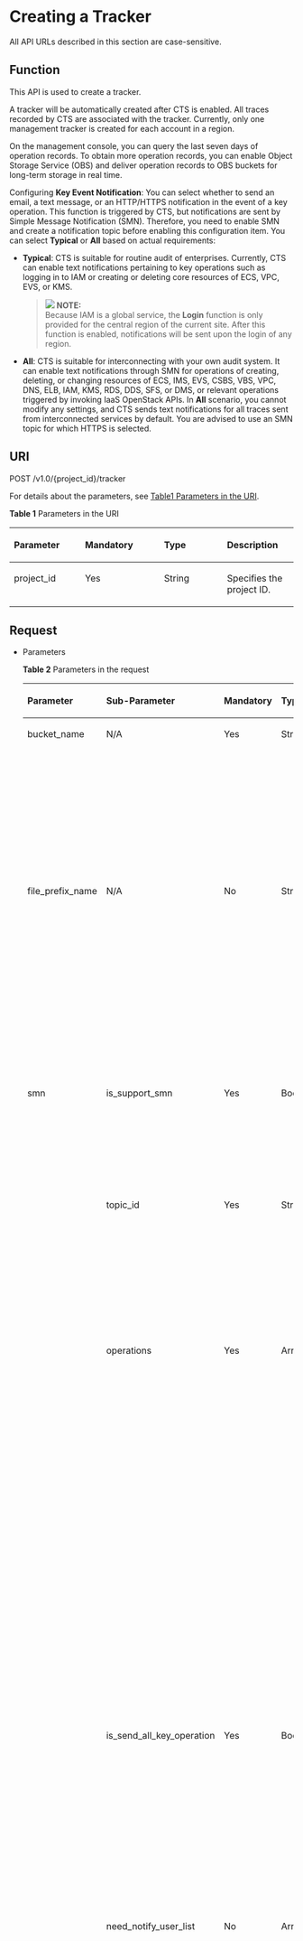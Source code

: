 # Creating a Tracker<a name="en-us_topic_0168602251"></a>

All API URLs described in this section are case-sensitive.

## Function<a name="section14842765"></a>

This API is used to create a tracker.

A tracker will be automatically created after CTS is enabled. All traces recorded by CTS are associated with the tracker. Currently, only one management tracker is created for each account in a region.

On the management console, you can query the last seven days of operation records. To obtain more operation records, you can enable Object Storage Service \(OBS\) and deliver operation records to OBS buckets for long-term storage in real time.

Configuring  **Key Event Notification**: You can select whether to send an email, a text message, or an HTTP/HTTPS notification in the event of a key operation. This function is triggered by CTS, but notifications are sent by Simple Message Notification \(SMN\). Therefore, you need to enable SMN and create a notification topic before enabling this configuration item. You can select  **Typical**  or  **All**  based on actual requirements:

-   **Typical**: CTS is suitable for routine audit of enterprises. Currently, CTS can enable text notifications pertaining to key operations such as logging in to IAM or creating or deleting core resources of ECS, VPC, EVS, or KMS.

    >![](public_sys-resources/icon-note.gif) **NOTE:**   
    >Because IAM is a global service, the  **Login**  function is only provided for the central region of the current site. After this function is enabled, notifications will be sent upon the login of any region.  

-   **All**: CTS is suitable for interconnecting with your own audit system. It can enable text notifications through SMN for operations of creating, deleting, or changing resources of ECS, IMS, EVS, CSBS, VBS, VPC, DNS, ELB, IAM, KMS, RDS, DDS, SFS, or DMS, or relevant operations triggered by invoking IaaS OpenStack APIs. In  **All**  scenario, you cannot modify any settings, and CTS sends text notifications for all traces sent from interconnected services by default. You are advised to use an SMN topic for which HTTPS is selected.

## URI<a name="section66476022"></a>

POST /v1.0/\{project\_id\}/tracker

For details about the parameters, see  [Table1 Parameters in the URI](creating-a-tracker.md).

**Table  1**  Parameters in the URI

<a name="table6296289"></a>
<table><thead align="left"><tr id="row54465313"><th class="cellrowborder" valign="top" width="25%" id="mcps1.2.5.1.1"><p id="p49614245"><a name="p49614245"></a><a name="p49614245"></a><strong id="b842352706114737"><a name="b842352706114737"></a><a name="b842352706114737"></a>Parameter</strong></p>
</th>
<th class="cellrowborder" valign="top" width="27.82%" id="mcps1.2.5.1.2"><p id="p59330872"><a name="p59330872"></a><a name="p59330872"></a><strong id="b842352706114741"><a name="b842352706114741"></a><a name="b842352706114741"></a>Mandatory</strong></p>
</th>
<th class="cellrowborder" valign="top" width="22.18%" id="mcps1.2.5.1.3"><p id="p41071365"><a name="p41071365"></a><a name="p41071365"></a><strong id="b842352706114743"><a name="b842352706114743"></a><a name="b842352706114743"></a>Type</strong></p>
</th>
<th class="cellrowborder" valign="top" width="25%" id="mcps1.2.5.1.4"><p id="p38446258"><a name="p38446258"></a><a name="p38446258"></a><strong id="b842352706114745"><a name="b842352706114745"></a><a name="b842352706114745"></a>Description</strong></p>
</th>
</tr>
</thead>
<tbody><tr id="row27139175"><td class="cellrowborder" valign="top" width="25%" headers="mcps1.2.5.1.1 "><p id="p50789581"><a name="p50789581"></a><a name="p50789581"></a>project_id</p>
</td>
<td class="cellrowborder" valign="top" width="27.82%" headers="mcps1.2.5.1.2 "><p id="p20315403"><a name="p20315403"></a><a name="p20315403"></a>Yes</p>
</td>
<td class="cellrowborder" valign="top" width="22.18%" headers="mcps1.2.5.1.3 "><p id="p34934986"><a name="p34934986"></a><a name="p34934986"></a>String</p>
</td>
<td class="cellrowborder" valign="top" width="25%" headers="mcps1.2.5.1.4 "><p id="p11161650"><a name="p11161650"></a><a name="p11161650"></a>Specifies the project ID.</p>
</td>
</tr>
</tbody>
</table>

## Request<a name="section61413291"></a>

-   Parameters

    **Table  2**  Parameters in the request

    <a name="table15816986"></a>
    <table><thead align="left"><tr id="row65812741"><th class="cellrowborder" valign="top" width="16%" id="mcps1.2.6.1.1"><p id="p29231803"><a name="p29231803"></a><a name="p29231803"></a><strong id="a0eb8e97159684639b27d5812ded25b6b"><a name="a0eb8e97159684639b27d5812ded25b6b"></a><a name="a0eb8e97159684639b27d5812ded25b6b"></a>Parameter</strong></p>
    </th>
    <th class="cellrowborder" valign="top" width="22%" id="mcps1.2.6.1.2"><p id="p459281181615"><a name="p459281181615"></a><a name="p459281181615"></a><strong id="b1264755526"><a name="b1264755526"></a><a name="b1264755526"></a>Sub-Parameter</strong></p>
    </th>
    <th class="cellrowborder" valign="top" width="16%" id="mcps1.2.6.1.3"><p id="p18965813"><a name="p18965813"></a><a name="p18965813"></a><strong id="b1874127586"><a name="b1874127586"></a><a name="b1874127586"></a>Mandatory</strong></p>
    </th>
    <th class="cellrowborder" valign="top" width="9%" id="mcps1.2.6.1.4"><p id="p59835867"><a name="p59835867"></a><a name="p59835867"></a><strong id="b1726796345"><a name="b1726796345"></a><a name="b1726796345"></a>Type</strong></p>
    </th>
    <th class="cellrowborder" valign="top" width="37%" id="mcps1.2.6.1.5"><p id="p14867095"><a name="p14867095"></a><a name="p14867095"></a><strong id="b842352706114757"><a name="b842352706114757"></a><a name="b842352706114757"></a>Description</strong></p>
    </th>
    </tr>
    </thead>
    <tbody><tr id="row63384014"><td class="cellrowborder" valign="top" width="16%" headers="mcps1.2.6.1.1 "><p id="p33831530"><a name="p33831530"></a><a name="p33831530"></a>bucket_name</p>
    </td>
    <td class="cellrowborder" valign="top" width="22%" headers="mcps1.2.6.1.2 "><p id="p37201838181615"><a name="p37201838181615"></a><a name="p37201838181615"></a>N/A</p>
    </td>
    <td class="cellrowborder" valign="top" width="16%" headers="mcps1.2.6.1.3 "><p id="p55999443"><a name="p55999443"></a><a name="p55999443"></a>Yes</p>
    </td>
    <td class="cellrowborder" valign="top" width="9%" headers="mcps1.2.6.1.4 "><p id="p39661040"><a name="p39661040"></a><a name="p39661040"></a>String</p>
    </td>
    <td class="cellrowborder" valign="top" width="37%" headers="mcps1.2.6.1.5 "><p id="p1410743531413"><a name="p1410743531413"></a><a name="p1410743531413"></a>Specifies the OBS bucket name. Starts with a digit or letter and contains 3 to 63 characters, including lowercase letters, digits, hyphens (-), and periods (.)</p>
    </td>
    </tr>
    <tr id="row56087165"><td class="cellrowborder" valign="top" width="16%" headers="mcps1.2.6.1.1 "><p id="p46766508"><a name="p46766508"></a><a name="p46766508"></a>file_prefix_name</p>
    </td>
    <td class="cellrowborder" valign="top" width="22%" headers="mcps1.2.6.1.2 "><p id="p60558891181615"><a name="p60558891181615"></a><a name="p60558891181615"></a>N/A</p>
    </td>
    <td class="cellrowborder" valign="top" width="16%" headers="mcps1.2.6.1.3 "><p id="p29990828"><a name="p29990828"></a><a name="p29990828"></a>No</p>
    </td>
    <td class="cellrowborder" valign="top" width="9%" headers="mcps1.2.6.1.4 "><p id="p13338021"><a name="p13338021"></a><a name="p13338021"></a>String</p>
    </td>
    <td class="cellrowborder" valign="top" width="37%" headers="mcps1.2.6.1.5 "><p id="p6637886"><a name="p6637886"></a><a name="p6637886"></a>Specifies the prefix of a log that needs to be stored in an OBS bucket. The value is a string of 0 to 64 characters and can contain uppercase and lowercase letters (a to z and A to Z), digits (0 to 9), hyphens (-), underscores (_), or periods (.)</p>
    </td>
    </tr>
    <tr id="row21188616101630"><td class="cellrowborder" rowspan="5" valign="top" width="16%" headers="mcps1.2.6.1.1 "><p id="p12680669181856"><a name="p12680669181856"></a><a name="p12680669181856"></a>smn</p>
    </td>
    <td class="cellrowborder" valign="top" width="22%" headers="mcps1.2.6.1.2 "><p id="p3814879618181"><a name="p3814879618181"></a><a name="p3814879618181"></a>is_support_smn</p>
    </td>
    <td class="cellrowborder" valign="top" width="16%" headers="mcps1.2.6.1.3 "><p id="p1147593101641"><a name="p1147593101641"></a><a name="p1147593101641"></a>Yes</p>
    </td>
    <td class="cellrowborder" valign="top" width="9%" headers="mcps1.2.6.1.4 "><p id="p25846240101641"><a name="p25846240101641"></a><a name="p25846240101641"></a>Boolean</p>
    </td>
    <td class="cellrowborder" valign="top" width="37%" headers="mcps1.2.6.1.5 "><p id="p13170658101641"><a name="p13170658101641"></a><a name="p13170658101641"></a>Specifies whether SMN is supported. When the value is <strong id="b84235270684317"><a name="b84235270684317"></a><a name="b84235270684317"></a>false,</strong> <strong id="b84235270684343"><a name="b84235270684343"></a><a name="b84235270684343"></a>topic_id</strong> and <strong id="b84235270684346"><a name="b84235270684346"></a><a name="b84235270684346"></a>operations</strong> can be left empty.</p>
    </td>
    </tr>
    <tr id="row25954114101630"><td class="cellrowborder" valign="top" headers="mcps1.2.6.1.1 "><p id="p2740280518181"><a name="p2740280518181"></a><a name="p2740280518181"></a>topic_id</p>
    </td>
    <td class="cellrowborder" valign="top" headers="mcps1.2.6.1.2 "><p id="p56708921101641"><a name="p56708921101641"></a><a name="p56708921101641"></a>Yes</p>
    </td>
    <td class="cellrowborder" valign="top" headers="mcps1.2.6.1.3 "><p id="p30019890101641"><a name="p30019890101641"></a><a name="p30019890101641"></a>String</p>
    </td>
    <td class="cellrowborder" valign="top" headers="mcps1.2.6.1.4 "><p id="p15692060101641"><a name="p15692060101641"></a><a name="p15692060101641"></a><strong id="b51351969115236"><a name="b51351969115236"></a><a name="b51351969115236"></a>topic_id </strong>is obtained from SMN and in the format of urn:smn:([a-z]|[A-Z]|[0-9]|\-){1,32}:([a-z]|[A-Z]|[0-9]){32}:([a-z]|[A-Z]|[0-9]|\-|\_){1,256}.</p>
    </td>
    </tr>
    <tr id="row36167981101630"><td class="cellrowborder" valign="top" headers="mcps1.2.6.1.1 "><p id="p4531285318181"><a name="p4531285318181"></a><a name="p4531285318181"></a>operations</p>
    </td>
    <td class="cellrowborder" valign="top" headers="mcps1.2.6.1.2 "><p id="p28414707101641"><a name="p28414707101641"></a><a name="p28414707101641"></a>Yes</p>
    </td>
    <td class="cellrowborder" valign="top" headers="mcps1.2.6.1.3 "><p id="p19889913101641"><a name="p19889913101641"></a><a name="p19889913101641"></a>Array</p>
    </td>
    <td class="cellrowborder" valign="top" headers="mcps1.2.6.1.4 "><a name="ul162265981116"></a><a name="ul162265981116"></a><ul id="ul162265981116"><li>Specifies trigger conditions for sending a notification when <strong id="b84235270611587"><a name="b84235270611587"></a><a name="b84235270611587"></a>Typical</strong> is selected. You can select <strong id="b2029003476122223"><a name="b2029003476122223"></a><a name="b2029003476122223"></a>delete</strong>, <strong id="b1109728545105053"><a name="b1109728545105053"></a><a name="b1109728545105053"></a>create</strong>, or <strong id="b842352706114716"><a name="b842352706114716"></a><a name="b842352706114716"></a>login</strong> or at least one of them.</li><li>Specifies trigger conditions for sending a notification when <strong id="b327180733115919"><a name="b327180733115919"></a><a name="b327180733115919"></a>All</strong> is selected. All conditions including <strong id="b802164191115919"><a name="b802164191115919"></a><a name="b802164191115919"></a>delete</strong>, <strong id="b908340737115919"><a name="b908340737115919"></a><a name="b908340737115919"></a>create</strong>, <strong id="b1028798214115919"><a name="b1028798214115919"></a><a name="b1028798214115919"></a>change</strong>, and <strong id="b842352706115953"><a name="b842352706115953"></a><a name="b842352706115953"></a>OpenStack API Event</strong> are selected by default. Modification is not allowed.</li></ul>
    </td>
    </tr>
    <tr id="row5504566711366"><td class="cellrowborder" valign="top" headers="mcps1.2.6.1.1 "><p id="p1550912618181"><a name="p1550912618181"></a><a name="p1550912618181"></a>is_send_all_key_operation</p>
    </td>
    <td class="cellrowborder" valign="top" headers="mcps1.2.6.1.2 "><p id="p4182555311366"><a name="p4182555311366"></a><a name="p4182555311366"></a>Yes</p>
    </td>
    <td class="cellrowborder" valign="top" headers="mcps1.2.6.1.3 "><p id="p3242663711366"><a name="p3242663711366"></a><a name="p3242663711366"></a>Boolean</p>
    </td>
    <td class="cellrowborder" valign="top" headers="mcps1.2.6.1.4 "><p id="p26362576113742"><a name="p26362576113742"></a><a name="p26362576113742"></a>You can select <strong id="b8423527069510"><a name="b8423527069510"></a><a name="b8423527069510"></a>Typical</strong> or <strong id="b8423527069513"><a name="b8423527069513"></a><a name="b8423527069513"></a>All</strong> for <strong id="b84235270695239"><a name="b84235270695239"></a><a name="b84235270695239"></a>Trigger Condition</strong>.</p>
    <a name="ul6703206511386"></a><a name="ul6703206511386"></a><ul id="ul6703206511386"><li>When the value is <strong id="b8423527069532"><a name="b8423527069532"></a><a name="b8423527069532"></a>false</strong>, <strong id="b84235270695350"><a name="b84235270695350"></a><a name="b84235270695350"></a>operations</strong> cannot be left empty.</li><li>When the value is <strong id="b84235270695415"><a name="b84235270695415"></a><a name="b84235270695415"></a>true</strong>, <strong id="b54327349095423"><a name="b54327349095423"></a><a name="b54327349095423"></a>operations</strong> is not supported.</li></ul>
    </td>
    </tr>
    <tr id="row6120793616567"><td class="cellrowborder" valign="top" headers="mcps1.2.6.1.1 "><p id="p3186393118181"><a name="p3186393118181"></a><a name="p3186393118181"></a>need_notify_user_list</p>
    </td>
    <td class="cellrowborder" valign="top" headers="mcps1.2.6.1.2 "><p id="p582644516567"><a name="p582644516567"></a><a name="p582644516567"></a>No</p>
    </td>
    <td class="cellrowborder" valign="top" headers="mcps1.2.6.1.3 "><p id="p218002816567"><a name="p218002816567"></a><a name="p218002816567"></a>Array</p>
    </td>
    <td class="cellrowborder" valign="top" headers="mcps1.2.6.1.4 "><p id="p4086784985653"><a name="p4086784985653"></a><a name="p4086784985653"></a>In <strong id="b842352706161739"><a name="b842352706161739"></a><a name="b842352706161739"></a>Typical</strong> scenario, you can specify the users using the login function. When these users log in, notifications will be sent.</p>
    <a name="ul54166538900"></a><a name="ul54166538900"></a><ul id="ul54166538900"><li>After this function is enabled, the value is the list of the specified users. Separate them with a comma (,). A maximum of 50 users is supported.</li><li>If the value is null, the target objects are all users by default.</li></ul>
    </td>
    </tr>
    <tr id="row1417912302422"><td class="cellrowborder" rowspan="3" valign="top" width="16%" headers="mcps1.2.6.1.1 "><p id="p181791230204217"><a name="p181791230204217"></a><a name="p181791230204217"></a>lts</p>
    </td>
    <td class="cellrowborder" valign="top" width="22%" headers="mcps1.2.6.1.2 "><p id="p15179133012421"><a name="p15179133012421"></a><a name="p15179133012421"></a>is_lts_enabled</p>
    </td>
    <td class="cellrowborder" valign="top" width="16%" headers="mcps1.2.6.1.3 "><p id="p21804304422"><a name="p21804304422"></a><a name="p21804304422"></a>No</p>
    </td>
    <td class="cellrowborder" valign="top" width="9%" headers="mcps1.2.6.1.4 "><p id="p151806302427"><a name="p151806302427"></a><a name="p151806302427"></a>Boolean</p>
    </td>
    <td class="cellrowborder" valign="top" width="37%" headers="mcps1.2.6.1.5 "><p id="p635574111276"><a name="p635574111276"></a><a name="p635574111276"></a>Specifies whether to enable the log branch function. When the value is <strong id="b1758501195610"><a name="b1758501195610"></a><a name="b1758501195610"></a>false</strong>, <strong id="b474810314565"><a name="b474810314565"></a><a name="b474810314565"></a>log_group_name</strong> and <strong id="b1717903725615"><a name="b1717903725615"></a><a name="b1717903725615"></a>log_topic_name</strong> can be left empty.</p>
    </td>
    </tr>
    <tr id="row58984934316"><td class="cellrowborder" valign="top" headers="mcps1.2.6.1.1 "><p id="p1899159114320"><a name="p1899159114320"></a><a name="p1899159114320"></a>log_group_name</p>
    </td>
    <td class="cellrowborder" valign="top" headers="mcps1.2.6.1.2 "><p id="p98991891435"><a name="p98991891435"></a><a name="p98991891435"></a>Yes</p>
    </td>
    <td class="cellrowborder" valign="top" headers="mcps1.2.6.1.3 "><p id="p95343249398"><a name="p95343249398"></a><a name="p95343249398"></a>String</p>
    </td>
    <td class="cellrowborder" valign="top" headers="mcps1.2.6.1.4 "><p id="p98992092430"><a name="p98992092430"></a><a name="p98992092430"></a>Name of the LTS log group.</p>
    </td>
    </tr>
    <tr id="row1147229124318"><td class="cellrowborder" valign="top" headers="mcps1.2.6.1.1 "><p id="p10147112911436"><a name="p10147112911436"></a><a name="p10147112911436"></a>log_topic_name</p>
    </td>
    <td class="cellrowborder" valign="top" headers="mcps1.2.6.1.2 "><p id="p5147729144314"><a name="p5147729144314"></a><a name="p5147729144314"></a>Yes</p>
    </td>
    <td class="cellrowborder" valign="top" headers="mcps1.2.6.1.3 "><p id="p8147162904313"><a name="p8147162904313"></a><a name="p8147162904313"></a>String</p>
    </td>
    <td class="cellrowborder" valign="top" headers="mcps1.2.6.1.4 "><p id="p16147192919436"><a name="p16147192919436"></a><a name="p16147192919436"></a>Name of the LTS log topic.</p>
    </td>
    </tr>
    </tbody>
    </table>


-   Example request

    ```
    {
    	"bucket_name" : "obs-f1da",
    	"file_prefix_name" : "yO8Q",
    	"smn" : {
    		"is_support_smn" : true,
    		"topic_id" : "urn:smn:regionId:ea79855fbe0642718cb4df1551c3cb4e:hh",
    		"is_send_all_key_operation" : false,
    		"operations" : ["delete", "create", "login"],
    		"need_notify_user_list" : ["user1", "user2"]
    	},
    	"lts" : {
    		"is_lts_enabled" : true,
    		"log_group_name" : "CTS",
    		"log_topic_name" : "tracker"
    	}
    }
    ```


## Response<a name="section15848707"></a>

-   Parameters

    **Table  3**  Parameters in the response

    <a name="table53933741"></a>
    <table><thead align="left"><tr id="row3099778"><th class="cellrowborder" valign="top" width="24.437556244375564%" id="mcps1.2.5.1.1"><p id="p37202254154847"><a name="p37202254154847"></a><a name="p37202254154847"></a><strong id="b1895435744"><a name="b1895435744"></a><a name="b1895435744"></a>Parameter</strong></p>
    </th>
    <th class="cellrowborder" valign="top" width="21.23787621237876%" id="mcps1.2.5.1.2"><p id="p38918254154852"><a name="p38918254154852"></a><a name="p38918254154852"></a><strong id="b2138027594"><a name="b2138027594"></a><a name="b2138027594"></a>Sub-Parameter</strong></p>
    </th>
    <th class="cellrowborder" valign="top" width="23.497650234976504%" id="mcps1.2.5.1.3"><p id="p3658088"><a name="p3658088"></a><a name="p3658088"></a><strong id="b84235270611488"><a name="b84235270611488"></a><a name="b84235270611488"></a>Type</strong></p>
    </th>
    <th class="cellrowborder" valign="top" width="30.826917308269174%" id="mcps1.2.5.1.4"><p id="p27869743"><a name="p27869743"></a><a name="p27869743"></a><strong id="b260329288"><a name="b260329288"></a><a name="b260329288"></a>Description</strong></p>
    </th>
    </tr>
    </thead>
    <tbody><tr id="row42856673"><td class="cellrowborder" valign="top" width="24.437556244375564%" headers="mcps1.2.5.1.1 "><p id="p48838504"><a name="p48838504"></a><a name="p48838504"></a>bucket_name</p>
    </td>
    <td class="cellrowborder" valign="top" width="21.23787621237876%" headers="mcps1.2.5.1.2 "><p id="p504861008422"><a name="p504861008422"></a><a name="p504861008422"></a>N/A</p>
    </td>
    <td class="cellrowborder" valign="top" width="23.497650234976504%" headers="mcps1.2.5.1.3 "><p id="p63604780"><a name="p63604780"></a><a name="p63604780"></a>String</p>
    </td>
    <td class="cellrowborder" valign="top" width="30.826917308269174%" headers="mcps1.2.5.1.4 "><p id="p1473512202311"><a name="p1473512202311"></a><a name="p1473512202311"></a>Specifies the OBS bucket name. Starts with a digit or letter and contains 3 to 63 characters, including lowercase letters, digits, hyphens (-), and periods (.)</p>
    </td>
    </tr>
    <tr id="row62768825"><td class="cellrowborder" valign="top" width="24.437556244375564%" headers="mcps1.2.5.1.1 "><p id="p51110099"><a name="p51110099"></a><a name="p51110099"></a>file_prefix_name</p>
    </td>
    <td class="cellrowborder" valign="top" width="21.23787621237876%" headers="mcps1.2.5.1.2 "><p id="p628422998422"><a name="p628422998422"></a><a name="p628422998422"></a>N/A</p>
    </td>
    <td class="cellrowborder" valign="top" width="23.497650234976504%" headers="mcps1.2.5.1.3 "><p id="p46277382"><a name="p46277382"></a><a name="p46277382"></a>String</p>
    </td>
    <td class="cellrowborder" valign="top" width="30.826917308269174%" headers="mcps1.2.5.1.4 "><p id="p57480441"><a name="p57480441"></a><a name="p57480441"></a>Specifies the prefix of a log that needs to be stored in an OBS bucket.</p>
    </td>
    </tr>
    <tr id="row47561922"><td class="cellrowborder" valign="top" width="24.437556244375564%" headers="mcps1.2.5.1.1 "><p id="p27310456"><a name="p27310456"></a><a name="p27310456"></a>status</p>
    </td>
    <td class="cellrowborder" valign="top" width="21.23787621237876%" headers="mcps1.2.5.1.2 "><p id="p570614508422"><a name="p570614508422"></a><a name="p570614508422"></a>N/A</p>
    </td>
    <td class="cellrowborder" valign="top" width="23.497650234976504%" headers="mcps1.2.5.1.3 "><p id="p64663364"><a name="p64663364"></a><a name="p64663364"></a>String</p>
    </td>
    <td class="cellrowborder" valign="top" width="30.826917308269174%" headers="mcps1.2.5.1.4 "><p id="p3241099"><a name="p3241099"></a><a name="p3241099"></a>Specifies the status of a tracker. The value is <strong id="b8423527061008"><a name="b8423527061008"></a><a name="b8423527061008"></a>enabled</strong>.</p>
    </td>
    </tr>
    <tr id="row29169897"><td class="cellrowborder" valign="top" width="24.437556244375564%" headers="mcps1.2.5.1.1 "><p id="p13951479"><a name="p13951479"></a><a name="p13951479"></a>tracker_name</p>
    </td>
    <td class="cellrowborder" valign="top" width="21.23787621237876%" headers="mcps1.2.5.1.2 "><p id="p585747628422"><a name="p585747628422"></a><a name="p585747628422"></a>N/A</p>
    </td>
    <td class="cellrowborder" valign="top" width="23.497650234976504%" headers="mcps1.2.5.1.3 "><p id="p56327989"><a name="p56327989"></a><a name="p56327989"></a>String</p>
    </td>
    <td class="cellrowborder" valign="top" width="30.826917308269174%" headers="mcps1.2.5.1.4 "><p id="p66273227"><a name="p66273227"></a><a name="p66273227"></a>Specifies the tracker name. Currently, only tracker "system" is available.</p>
    </td>
    </tr>
    <tr id="row34624248103044"><td class="cellrowborder" rowspan="5" valign="top" width="24.437556244375564%" headers="mcps1.2.5.1.1 "><p id="p4096430584254"><a name="p4096430584254"></a><a name="p4096430584254"></a>smn</p>
    </td>
    <td class="cellrowborder" valign="top" width="21.23787621237876%" headers="mcps1.2.5.1.2 "><p id="p5647525784230"><a name="p5647525784230"></a><a name="p5647525784230"></a>is_support_smn</p>
    </td>
    <td class="cellrowborder" valign="top" width="23.497650234976504%" headers="mcps1.2.5.1.3 "><p id="p15338755103056"><a name="p15338755103056"></a><a name="p15338755103056"></a>Boolean</p>
    </td>
    <td class="cellrowborder" valign="top" width="30.826917308269174%" headers="mcps1.2.5.1.4 "><p id="p34479652103056"><a name="p34479652103056"></a><a name="p34479652103056"></a>Specifies whether SMN is supported.</p>
    </td>
    </tr>
    <tr id="row26888450103048"><td class="cellrowborder" valign="top" headers="mcps1.2.5.1.1 "><p id="p3272895084230"><a name="p3272895084230"></a><a name="p3272895084230"></a>topic_id</p>
    </td>
    <td class="cellrowborder" valign="top" headers="mcps1.2.5.1.2 "><p id="p40285478103056"><a name="p40285478103056"></a><a name="p40285478103056"></a>String</p>
    </td>
    <td class="cellrowborder" valign="top" headers="mcps1.2.5.1.3 "><p id="p41898284103056"><a name="p41898284103056"></a><a name="p41898284103056"></a>Specifies the theme of the SMN service.</p>
    </td>
    </tr>
    <tr id="row31139407103048"><td class="cellrowborder" valign="top" headers="mcps1.2.5.1.1 "><p id="p3575800284230"><a name="p3575800284230"></a><a name="p3575800284230"></a>operations</p>
    </td>
    <td class="cellrowborder" valign="top" headers="mcps1.2.5.1.2 "><p id="p43467708141740"><a name="p43467708141740"></a><a name="p43467708141740"></a>Array</p>
    </td>
    <td class="cellrowborder" valign="top" headers="mcps1.2.5.1.3 "><a name="ul1680596111628"></a><a name="ul1680596111628"></a><ul id="ul1680596111628"><li>Specifies trigger conditions for sending a notification when <strong id="b1218310541"><a name="b1218310541"></a><a name="b1218310541"></a>Typical</strong> is selected. You can select <strong id="b635627774"><a name="b635627774"></a><a name="b635627774"></a>delete</strong>, <strong id="b316836776"><a name="b316836776"></a><a name="b316836776"></a>create</strong>, or <strong id="b1177726463"><a name="b1177726463"></a><a name="b1177726463"></a>login</strong> or at least one of them.</li><li>Specifies trigger conditions for sending a notification when <strong id="b300251051"><a name="b300251051"></a><a name="b300251051"></a>All</strong> is selected. All conditions including <strong id="b1118899929"><a name="b1118899929"></a><a name="b1118899929"></a>delete</strong>, <strong id="b886863853"><a name="b886863853"></a><a name="b886863853"></a>create</strong>, <strong id="b281665585"><a name="b281665585"></a><a name="b281665585"></a>change</strong>, and <strong id="b1661893291"><a name="b1661893291"></a><a name="b1661893291"></a>OpenStack API Event</strong> are selected by default. Modification is not allowed.</li></ul>
    </td>
    </tr>
    <tr id="row56359866141135"><td class="cellrowborder" valign="top" headers="mcps1.2.5.1.1 "><p id="p2934443284230"><a name="p2934443284230"></a><a name="p2934443284230"></a>is_send_all_key_operation</p>
    </td>
    <td class="cellrowborder" valign="top" headers="mcps1.2.5.1.2 "><p id="p4692287141740"><a name="p4692287141740"></a><a name="p4692287141740"></a>Boolean</p>
    </td>
    <td class="cellrowborder" valign="top" headers="mcps1.2.5.1.3 "><p id="p50237768141740"><a name="p50237768141740"></a><a name="p50237768141740"></a>You can select <strong id="b2024965562"><a name="b2024965562"></a><a name="b2024965562"></a>Typical</strong> or <strong id="b1274026880"><a name="b1274026880"></a><a name="b1274026880"></a>All</strong> for <strong id="b1604322855"><a name="b1604322855"></a><a name="b1604322855"></a>Trigger Condition</strong>.</p>
    <a name="ul49486729141740"></a><a name="ul49486729141740"></a><ul id="ul49486729141740"><li>When the value is <strong id="b349158385"><a name="b349158385"></a><a name="b349158385"></a>false</strong>, <strong id="b1031940128"><a name="b1031940128"></a><a name="b1031940128"></a>operations</strong> cannot be left empty.</li><li>When the value is <strong id="b919240022"><a name="b919240022"></a><a name="b919240022"></a>true</strong>, <strong id="b1696461348"><a name="b1696461348"></a><a name="b1696461348"></a>operations</strong> is not supported.</li></ul>
    </td>
    </tr>
    <tr id="row88099699246"><td class="cellrowborder" valign="top" headers="mcps1.2.5.1.1 "><p id="p170344368422"><a name="p170344368422"></a><a name="p170344368422"></a>need_notify_user_list</p>
    </td>
    <td class="cellrowborder" valign="top" headers="mcps1.2.5.1.2 "><p id="p3781643991054"><a name="p3781643991054"></a><a name="p3781643991054"></a>Array</p>
    </td>
    <td class="cellrowborder" valign="top" headers="mcps1.2.5.1.3 "><p id="p28427054172322"><a name="p28427054172322"></a><a name="p28427054172322"></a>In <strong id="b1373042124"><a name="b1373042124"></a><a name="b1373042124"></a>Typical</strong> scenario, you can specify the users using the login function. When these users log in, notifications will be sent.</p>
    <a name="ul54516899172322"></a><a name="ul54516899172322"></a><ul id="ul54516899172322"><li>After this function is enabled, the value is the list of the specified users. Separate them with a comma (,). A maximum of 50 users is supported.</li><li>If the value is null, the target objects are all users by default.</li></ul>
    </td>
    </tr>
    <tr id="row15707182812361"><td class="cellrowborder" rowspan="3" valign="top" width="24.437556244375564%" headers="mcps1.2.5.1.1 "><p id="p207471246153612"><a name="p207471246153612"></a><a name="p207471246153612"></a>lts</p>
    </td>
    <td class="cellrowborder" valign="top" width="21.23787621237876%" headers="mcps1.2.5.1.2 "><p id="p137473468369"><a name="p137473468369"></a><a name="p137473468369"></a>is_lts_enabled</p>
    </td>
    <td class="cellrowborder" valign="top" width="23.497650234976504%" headers="mcps1.2.5.1.3 "><p id="p12747164683613"><a name="p12747164683613"></a><a name="p12747164683613"></a>Boolean</p>
    </td>
    <td class="cellrowborder" valign="top" width="30.826917308269174%" headers="mcps1.2.5.1.4 "><p id="p137471946123617"><a name="p137471946123617"></a><a name="p137471946123617"></a>Specifies whether to enable the log branch function. When the value is <strong id="b1392011107593"><a name="b1392011107593"></a><a name="b1392011107593"></a>false</strong>, <strong id="b592201015918"><a name="b592201015918"></a><a name="b592201015918"></a>log_group_name</strong> and <strong id="b19922171020596"><a name="b19922171020596"></a><a name="b19922171020596"></a>log_topic_name</strong> can be left empty.</p>
    </td>
    </tr>
    <tr id="row10459153593620"><td class="cellrowborder" valign="top" headers="mcps1.2.5.1.1 "><p id="p674734643620"><a name="p674734643620"></a><a name="p674734643620"></a>log_group_name</p>
    </td>
    <td class="cellrowborder" valign="top" headers="mcps1.2.5.1.2 "><p id="p147472469367"><a name="p147472469367"></a><a name="p147472469367"></a>String</p>
    </td>
    <td class="cellrowborder" valign="top" headers="mcps1.2.5.1.3 "><p id="p67471546153614"><a name="p67471546153614"></a><a name="p67471546153614"></a>Name of the LTS log group.</p>
    </td>
    </tr>
    <tr id="row575383817366"><td class="cellrowborder" valign="top" headers="mcps1.2.5.1.1 "><p id="p274834673612"><a name="p274834673612"></a><a name="p274834673612"></a>log_topic_name</p>
    </td>
    <td class="cellrowborder" valign="top" headers="mcps1.2.5.1.2 "><p id="p1474813465364"><a name="p1474813465364"></a><a name="p1474813465364"></a>String</p>
    </td>
    <td class="cellrowborder" valign="top" headers="mcps1.2.5.1.3 "><p id="p8748846103619"><a name="p8748846103619"></a><a name="p8748846103619"></a>Name of the LTS log topic.</p>
    </td>
    </tr>
    </tbody>
    </table>


-   Example response

    ```
    {
    	"bucket_name" : "obs-f1da",
    	"file_prefix_name" : "yO8Q",
    	"smn" : {
    		"is_support_smn" : true,
    		"topic_id" : "urn:smn:regionId:ea79855fbe0642718cb4df1551c3cb4e:hh",
    		"is_send_all_key_operation" : false,
    		"operations" : ["delete", "create", "login"],
    		"need_notify_user_list" : ["user1", "user2"]
    	},
    	"lts" : {
    		"is_lts_enabled" : true,
    		"log_group_name" : "CTS",
    		"log_topic_name" : "tracker"
    	}
    }
    ```


## Returned Value<a name="section8420641"></a>

-   Normal

    **Table  4**  Return code for successful requests

    <a name="table60176744"></a>
    <table><thead align="left"><tr id="row29373839"><th class="cellrowborder" valign="top" width="42.42%" id="mcps1.2.3.1.1"><p id="p30470722"><a name="p30470722"></a><a name="p30470722"></a><strong id="b842352706114836"><a name="b842352706114836"></a><a name="b842352706114836"></a>Returned Value</strong></p>
    </th>
    <th class="cellrowborder" valign="top" width="57.58%" id="mcps1.2.3.1.2"><p id="p52209455"><a name="p52209455"></a><a name="p52209455"></a><strong id="b842352706114839"><a name="b842352706114839"></a><a name="b842352706114839"></a>Description</strong></p>
    </th>
    </tr>
    </thead>
    <tbody><tr id="row1107452"><td class="cellrowborder" valign="top" width="42.42%" headers="mcps1.2.3.1.1 "><p id="p22594769"><a name="p22594769"></a><a name="p22594769"></a>201</p>
    </td>
    <td class="cellrowborder" valign="top" width="57.58%" headers="mcps1.2.3.1.2 "><p id="p18237015"><a name="p18237015"></a><a name="p18237015"></a>The request is successfully processed.</p>
    </td>
    </tr>
    </tbody>
    </table>

-   Abnormal

    **Table  5**  Return code for failed requests

    <a name="table803253"></a>
    <table><thead align="left"><tr id="row52486654"><th class="cellrowborder" valign="top" width="42.42%" id="mcps1.2.3.1.1"><p id="p23560597"><a name="p23560597"></a><a name="p23560597"></a><strong id="b842352706114843"><a name="b842352706114843"></a><a name="b842352706114843"></a>Returned Value</strong></p>
    </th>
    <th class="cellrowborder" valign="top" width="57.58%" id="mcps1.2.3.1.2"><p id="p29360233"><a name="p29360233"></a><a name="p29360233"></a><strong id="b842352706114845"><a name="b842352706114845"></a><a name="b842352706114845"></a>Description</strong></p>
    </th>
    </tr>
    </thead>
    <tbody><tr id="row29368673"><td class="cellrowborder" valign="top" width="42.42%" headers="mcps1.2.3.1.1 "><p id="p30052326"><a name="p30052326"></a><a name="p30052326"></a>400</p>
    </td>
    <td class="cellrowborder" valign="top" width="57.58%" headers="mcps1.2.3.1.2 "><p id="p18319327"><a name="p18319327"></a><a name="p18319327"></a>The server failed to process the request.</p>
    </td>
    </tr>
    <tr id="row30656219"><td class="cellrowborder" valign="top" width="42.42%" headers="mcps1.2.3.1.1 "><p id="p125790"><a name="p125790"></a><a name="p125790"></a>403</p>
    </td>
    <td class="cellrowborder" valign="top" width="57.58%" headers="mcps1.2.3.1.2 "><p id="p10189001"><a name="p10189001"></a><a name="p10189001"></a>You are forbidden to access the requested page.</p>
    </td>
    </tr>
    <tr id="row24592149"><td class="cellrowborder" valign="top" width="42.42%" headers="mcps1.2.3.1.1 "><p id="p45807089"><a name="p45807089"></a><a name="p45807089"></a>500</p>
    </td>
    <td class="cellrowborder" valign="top" width="57.58%" headers="mcps1.2.3.1.2 "><p id="p19386696"><a name="p19386696"></a><a name="p19386696"></a>Failed to complete the request because of an internal service error.</p>
    </td>
    </tr>
    <tr id="row15217222102323"><td class="cellrowborder" valign="top" width="42.42%" headers="mcps1.2.3.1.1 "><p id="p24897581102326"><a name="p24897581102326"></a><a name="p24897581102326"></a>401</p>
    </td>
    <td class="cellrowborder" valign="top" width="57.58%" headers="mcps1.2.3.1.2 "><p id="p64583667202827"><a name="p64583667202827"></a><a name="p64583667202827"></a>Your access request is rejected.</p>
    </td>
    </tr>
    <tr id="row6941675111321"><td class="cellrowborder" valign="top" width="42.42%" headers="mcps1.2.3.1.1 "><p id="p25404772111321"><a name="p25404772111321"></a><a name="p25404772111321"></a>404</p>
    </td>
    <td class="cellrowborder" valign="top" width="57.58%" headers="mcps1.2.3.1.2 "><p id="p26590306112511"><a name="p26590306112511"></a><a name="p26590306112511"></a>The requested OBS bucket does not exist.</p>
    </td>
    </tr>
    </tbody>
    </table>


